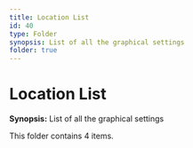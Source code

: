 ```yaml
---
title: Location List
id: 40
type: Folder
synopsis: List of all the graphical settings
folder: true
---
```


# Location List

**Synopsis:** List of all the graphical settings

This folder contains 4 items.
